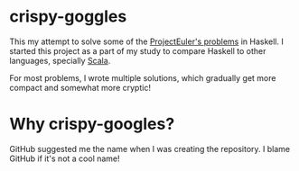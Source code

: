 # crispy-goggles

This my attempt to solve some of the [ProjectEuler's problems](https://projecteuler.net/archives) in Haskell.
I started this project as a part of my study to compare Haskell to other languages,
specially [Scala](https://github.com/samskivert/euler-scala).

For most problems, I wrote multiple solutions, which gradually get more compact and somewhat more cryptic!

# Why crispy-googles?
GitHub suggested me the name when I was creating the repository.
I blame GitHub if it's not a cool name!


